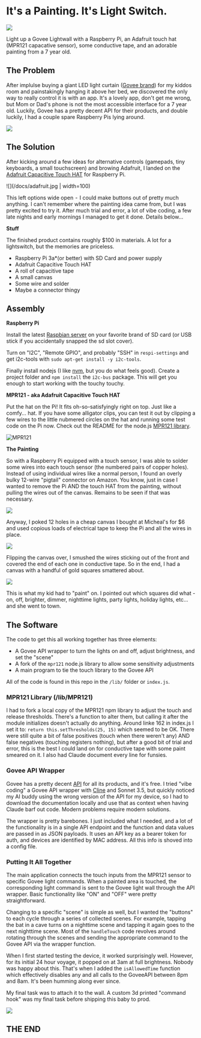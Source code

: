 # It's a Painting. It's Light Switch.

![](/docs/CoverPhoto.jpg)

Light up a Govee Lightwall with a Raspberry Pi, an Adafruit touch hat (MPR121 capacative sensor), some conductive tape, and an adorable painting from a 7 year old.

## The Problem

After implulse buying a giant LED light curtain ([Govee brand](https://us.govee.com/products/govee-curtain-lights?variant=43239869513913)) for my kiddos room and painstakingly hanging it above her bed, we discovered the only way to really control it is with an app. It's a lovely app, don't get me wrong, but Mom or Dad's phone is not the most accessible interface for a 7 year old. Luckily, Govee has a pretty decent API for their products, and double luckily, I had a couple spare Raspberry Pis lying around.

![](/docs/lightwall-touch.gif)

## The Solution

After kicking around a few ideas for alternative controls (gamepads, tiny keyboards, a small touchscreen) and browing Adafruit, I landed on the [Adafruit Capacitive Touch HAT](https://www.adafruit.com/product/2340) for Raspberry Pi. 

![](/docs/adafruit.jpg | width=100)

This left options wide open  -  I could make buttons out of pretty much anything. I can't remember where the painting idea came from, but I was pretty excited to try it. After much trial and error, a lot of vibe coding, a few late nights and early mornings I managed to get it done. Details below...

**Stuff**

The finished product contains roughly $100 in materials. A lot for a lightswitch, but the memories are priceless.

- Raspberry Pi 3a*(or better) with SD Card and power supply
- Adafruit Capacitive Touch HAT
- A roll of capacitive tape
- A small canvas
- Some wire and solder
- Maybe a connector thingy

## Assembly

**Raspberry Pi**

Install the latest [Raspbian server](https://www.raspberrypi.com/software/) on your favorite brand of SD card (or USB stick if you accidentally snapped the sd slot cover).  

Turn on "I2C", "Remote GPIO", and probably "SSH" in `respi-settings` and get i2c-tools with `sudo apt-get install -y i2c-tools`.  

Finally install nodejs (I like [nvm](https://github.com/nvm-sh/nvm), but you do what feels good). Create a project folder and `npm install` the `i2c-bus` package. This will get you enough to start working with the touchy touchy.

**MPR121 - aka Adafruit Capacitive Touch HAT**

Put the hat on the Pi! It fits oh-so-satisfyingly right on top. Just like a comfy... hat.  If you have some alligator clips, you can test it out by clipping a few wires to the little nubmered circles on the hat and running some test code on the Pi now.  Check out the README for the node.js [MPR121 library](https://www.npmjs.com/package/mpr121). 

![MPR121](/docs/mpr121.jpeg)

**The Painting**

So with a Raspberry Pi equipped with a touch sensor, I was able to solder some wires into each touch sensor (the numbered pairs of copper holes). Instead of using individual wires like a normal person, I found an overly bulky 12-wire "pigtail" connector on Amazon.  You know, just in case I wanted to remove the Pi AND the touch HAT from the painting, without pulling the wires out of the canvas.  Remains to be seen if that was necessary.

![](/docs/connector.jpeg)

Anyway, I poked 12 holes in a cheap canvas I bought at Micheal's for $6 and used copious loads of electrical tape to keep the Pi and all the wires in place.

![](/docs/full-device-in-canvas.jpeg)

Flipping the canvas over, I smushed the wires sticking out of the front and covered the end of each one in conductive tape.  So in the end, I had a canvas with a handful of gold squares smattered about.

![](/docs/cat.jpeg)

This is what my kid had to "paint" on.  I pointed out which squares did what - on, off, brighter, dimmer, nighttime lights, party lights, holiday lights, etc... and she went to town.

## The Software

The code to get this all working together has three elements:

- A Govee API wrapper to turn the lights on and off, adjust brightness, and set the "scene"
- A fork of the `mpr121` node.js library to allow some sensitivity adjustments
- A main program to tie the touch library to the Govee API

All of the code is found in this repo in the `/lib/` folder or `index.js`.

### MPR121 Library (/lib/MPR121)

I had to fork a local copy of the MPR121 npm library to adjust the touch and release thresholds. There's a function to alter them, but calling it after the module initializes doesn't actually do anything. Around linke 162 in index.js I set it to: `return this.setThresholds(25, 15)` which seemed to be OK.  There were still quite a bit of false positives (touch when there weren't any) AND false negatives (touching registers nothing), but after a good bit of trial and error, this is the best I could land on for conductive tape with some paint smeared on it. I also had Claude document every line for funsies. 

### Govee API Wrapper

Govee has a pretty decent [API](https://developer.govee.com/reference/apply-you-govee-api-key) for all its products, and it's free.  I tried "vibe coding" a Govee API wrapper with [Cline](https://cline.bot) and Sonnet 3.5, but quickly noticed my AI buddy using the wrong version of the API for my device, so I had to download the documentation locally and use that as context when having Claude barf out code. Modern problems require modern solutions. 

The wrapper is pretty barebones. I just included what I needed, and a lot of the functionality is in a single API endpoint and the function and data values are passed in as JSON payloads. It uses an API key as a bearer token for auth, and devices are identified by MAC address.  All this info is shoved into a config file.

### Putting It All Together

The main application connects the touch inputs from the MPR121 sensor to specific Govee light commands. When a painted area is touched, the corresponding light command is sent to the Govee light wall through the API wrapper. Basic functionality like "ON" and "OFF" were pretty straightforward. 

Changing to a specific "scene" is simple as well, but I wanted the "buttons" to each cycle through a series of collected scenes.  For example, tapping the bat in a cave turns on a nighttime scene and tapping it again goes to the next nighttime scene. Most of the `handleTouch` code revolves around rotating through the scenes and sending the appropriate command to the Govee API via the wrapper function. 

When I first started testing the device, it worked surprisingly well.  However, for its initial 24 hour voyage, it popped on at 3am at full brightness.  Nobody was happy about this.  That's when I added the `isAllowedTime` function which effectively disables any and all calls to the GoveeAPI between 8pm and 8am. It's been humming along ever since.

My final task was to attach it to the wall.  A custom 3d printed "command hook" was my final task before shipping this baby to prod. 

![](/docs/painting%20hook.jpeg)


## THE END
